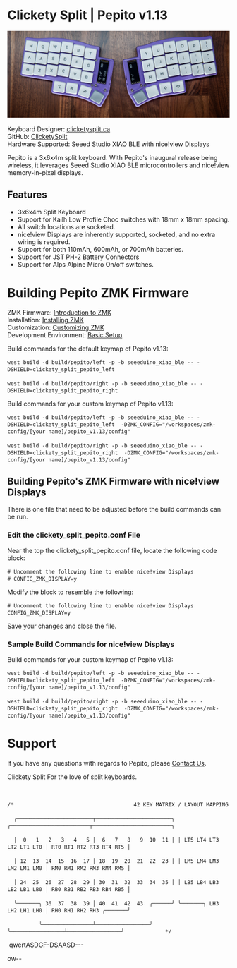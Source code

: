 # Clickety Split | Pepito v1.13

![Pepito v1.13 Wireless](https://github.com/ClicketySplit/build-guides/blob/main/pepito/images/gallery/Pepito_v1.13.jpg)

Keyboard Designer: [clicketysplit.ca](https://clicketysplit.ca) \
GitHub: [ClicketySplit](https://github.com/ClicketySplit) \
Hardware Supported: Seeed Studio XIAO BLE with nice!view Displays

Pepito is a 3x6x4m split keyboard. With Pepito's inaugural release being wireless, it leverages Seeed Studio XIAO BLE microcontrollers and nice!view memory-in-pixel displays.

## Features

- 3x6x4m Split Keyboard
- Support for Kailh Low Profile Choc switches with 18mm x 18mm spacing.
- All switch locations are socketed.
- nice!view Displays are inherently supported, socketed, and no extra wiring is required.
- Support for both 110mAh, 600mAh, or 700mAh batteries.
- Support for JST PH-2 Battery Connectors
- Support for Alps Alpine Micro On/off switches.

# Building Pepito ZMK Firmware

ZMK Firmware: [Introduction to ZMK](https://zmk.dev/docs/) \
Installation: [Installing ZMK](https://zmk.dev/docs/user-setup) \
Customization: [Customizing ZMK](https://zmk.dev/docs/customization) \
Development Environment: [Basic Setup](https://zmk.dev/docs/development/setup)

Build commands for the default keymap of Pepito v1.13:

```
west build -d build/pepito/left -p -b seeeduino_xiao_ble -- -DSHIELD=clickety_split_pepito_left

west build -d build/pepito/right -p -b seeeduino_xiao_ble -- -DSHIELD=clickety_split_pepito_right
```

Build commands for your custom keymap of Pepito v1.13:

```
west build -d build/pepito/left -p -b seeeduino_xiao_ble -- -DSHIELD=clickety_split_pepito_left  -DZMK_CONFIG="/workspaces/zmk-config/[your name]/pepito_v1.13/config"

west build -d build/pepito/right -p -b seeeduino_xiao_ble -- -DSHIELD=clickety_split_pepito_right  -DZMK_CONFIG="/workspaces/zmk-config/[your name]/pepito_v1.13/config"
```

## Building Pepito's ZMK Firmware with nice!view Displays

There is one file that need to be adjusted before the build commands can be run.

### Edit the clickety_split_pepito.conf File

Near the top the clickety_split_pepito.conf file, locate the following code block:

```
# Uncomment the following line to enable nice!view Displays
# CONFIG_ZMK_DISPLAY=y
```

Modify the block to resemble the following:

```
# Uncomment the following line to enable nice!view Displays
CONFIG_ZMK_DISPLAY=y
```

Save your changes and close the file.

### Sample Build Commands for nice!view Displays

Build commands for your custom keymap of Pepito v1.13:

```
west build -d build/pepito/left -p -b seeeduino_xiao_ble -- -DSHIELD=clickety_split_pepito_left  -DZMK_CONFIG="/workspaces/zmk-config/[your name]/pepito_v1.13/config"

west build -d build/pepito/right -p -b seeeduino_xiao_ble -- -DSHIELD=clickety_split_pepito_right  -DZMK_CONFIG="/workspaces/zmk-config/[your name]/pepito_v1.13/config"
```

# Support

If you have any questions with regards to Pepito, please [Contact Us](https://clicketysplit.ca/pages/contact-us).

Clickety Split
For the love of split keyboards.



```


/*                                      42 KEY MATRIX / LAYOUT MAPPING

  ╭────────────────────────┬────────────────────────╮ ╭─────────────────────────┬─────────────────────────╮

  │  0   1   2   3   4   5 │  6   7   8   9  10  11 │ │ LT5 LT4 LT3 LT2 LT1 LT0 │ RT0 RT1 RT2 RT3 RT4 RT5 │

  │ 12  13  14  15  16  17 │ 18  19  20  21  22  23 │ │ LM5 LM4 LM3 LM2 LM1 LM0 │ RM0 RM1 RM2 RM3 RM4 RM5 │

  │ 24  25  26  27  28  29 │ 30  31  32  33  34  35 │ │ LB5 LB4 LB3 LB2 LB1 LB0 │ RB0 RB1 RB2 RB3 RB4 RB5 │

  ╰───────╮ 36  37  38  39 │ 40  41  42  43  ╭──────╯ ╰───────╮ LH3 LH2 LH1 LH0 │ RH0 RH1 RH2 RH3 ╭───────╯

​          ╰────────────────┴─────────────────╯                ╰─────────────────┴─────────────────╯             */

```



​	qwertASDGF-DSAASD---

ow--
